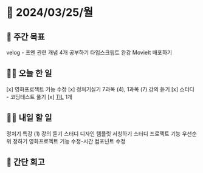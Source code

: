 # 📅 2024/03/25/월

## 🚀 주간 목표
velog - 프엔 관련 개념 4개 공부하기
타입스크립트 완강
MovieIt 배포하기

## 💪🏻 오늘 한 일
[x] 영화프로젝트 기능 수정 
[x] 정처기실기 7과목 (4), 1과목 (7) 강의 듣기
[x] 스터디 - 코딩테스트 풀기 
[x] [TIL](https://velog.io/@oaksusu/TIL-%EC%BD%94%ED%85%8C%EC%97%90%EC%84%9C-%EC%9E%90%EC%A3%BC-%EC%82%AC%EC%9A%A9%ED%95%98%EB%8A%94-%EC%9E%90%EB%B0%94%EC%8A%A4%ED%81%AC%EB%A6%BD%ED%8A%B8) 1개 

## 🫵🏻 내일 할 일
정처기 특강 (1) 강의 듣기
스터디 디자인 템플릿 서칭하기
스터디 프로젝트 기능 우선순위 정하기
영화프로젝트 기능 수정-시간 컴포넌트 수정

## 👀 간단 회고
